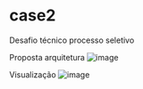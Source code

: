 # case2
Desafio técnico processo seletivo

Proposta arquitetura
![image](https://user-images.githubusercontent.com/77310545/171711636-6dabc724-5ab3-41ba-8c13-fe34896a0da4.png)

Visualização
![image](https://user-images.githubusercontent.com/77310545/171712014-d9b069e7-ac18-445c-b540-85f879141fb5.png)
